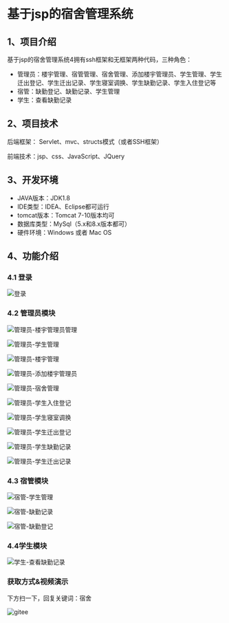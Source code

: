 # 基于jsp的宿舍管理系统


## 1、项目介绍

基于jsp的宿舍管理系统4拥有ssh框架和无框架两种代码，三种角色：

- 管理员：楼宇管理、宿管管理、宿舍管理、添加楼宇管理员、学生管理、学生迁出登记、学生迁出记录、学生寝室调换、学生缺勤记录、学生入住登记等
- 宿管：缺勤登记、缺勤记录、学生管理
- 学生：查看缺勤记录


## 2、项目技术

后端框架： Servlet、mvc、structs模式（或者SSH框架）

前端技术：jsp、css、JavaScript、JQuery

## 3、开发环境

- JAVA版本：JDK1.8
- IDE类型：IDEA、Eclipse都可运行
- tomcat版本：Tomcat 7-10版本均可
- 数据库类型：MySql（5.x和8.x版本都可） 
- 硬件环境：Windows 或者 Mac OS


## 4、功能介绍

### 4.1 登录

![登录](https://project-images-1256969109.cos.ap-chongqing.myqcloud.com/Typora-Images/202207301901295.jpg)

### 4.2 管理员模块

![管理员-楼宇管理员管理](https://project-images-1256969109.cos.ap-chongqing.myqcloud.com/Typora-Images/202207301902415.jpg)

![管理员-学生管理](https://project-images-1256969109.cos.ap-chongqing.myqcloud.com/Typora-Images/202207301902957.jpg)

![管理员-楼宇管理](https://project-images-1256969109.cos.ap-chongqing.myqcloud.com/Typora-Images/202207301902953.jpg)

![管理员-添加楼宇管理员](https://project-images-1256969109.cos.ap-chongqing.myqcloud.com/Typora-Images/202207301902412.jpg)

![管理员-宿舍管理](https://project-images-1256969109.cos.ap-chongqing.myqcloud.com/Typora-Images/202207301902146.jpg)

![管理员-学生入住登记](https://project-images-1256969109.cos.ap-chongqing.myqcloud.com/Typora-Images/202207301902805.jpg)

![管理员-学生寝室调换](https://project-images-1256969109.cos.ap-chongqing.myqcloud.com/Typora-Images/202207301902695.jpg)

![管理员-学生迁出登记](https://project-images-1256969109.cos.ap-chongqing.myqcloud.com/Typora-Images/202207301902227.jpg)

![管理员-学生缺勤记录](https://project-images-1256969109.cos.ap-chongqing.myqcloud.com/Typora-Images/202207301902226.jpg)

![管理员-学生迁出记录](https://project-images-1256969109.cos.ap-chongqing.myqcloud.com/Typora-Images/202207301902123.jpg)

### 4.3 宿管模块

![宿管-学生管理](https://project-images-1256969109.cos.ap-chongqing.myqcloud.com/Typora-Images/202207301902859.jpg)

![宿管-缺勤记录](https://project-images-1256969109.cos.ap-chongqing.myqcloud.com/Typora-Images/202207301902973.jpg)

![宿管-缺勤登记](https://project-images-1256969109.cos.ap-chongqing.myqcloud.com/Typora-Images/202207301902380.jpg)

### 4.4学生模块

![学生-查看缺勤记录](https://project-images-1256969109.cos.ap-chongqing.myqcloud.com/Typora-Images/202207301902213.jpg)


### 获取方式&视频演示

下方扫一下，回复关键词：宿舍

![gitee](https://project-images-1256969109.cos.ap-chongqing.myqcloud.com/Typora-Images/202309291447341.png)
